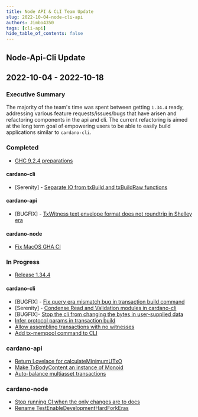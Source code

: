 ```yaml
---
title: Node API & CLI Team Update
slug: 2022-10-04-node-cli-api
authors: Jimbo4350
tags: [cli-api]
hide_table_of_contents: false
---
```


## Node-Api-Cli Update
## 2022-10-04 - 2022-10-18

### Executive Summary
The majority of the team's time was spent between getting `1.34.4` ready, addressing various feature requests/issues/bugs that have arisen and refactoring components in the api and cli. The current refactoring is aimed at the long term goal of empowering users to be able to easily build applications similar to `cardano-cli`.

### Completed

- [GHC 9.2.4 preparations](https://github.com/input-output-hk/cardano-node/pull/4504)

#### cardano-cli

- [Serenity] - [Separate IO from txBuild and txBuildRaw functions](https://github.com/input-output-hk/cardano-node/pull/4491)

#### cardano-api

- [BUGFIX] - [TxWitness text envelope format does not roundtrip in Shelley era](https://github.com/input-output-hk/cardano-node/pull/4501)

#### cardano-node

- [Fix MacOS GHA CI](https://github.com/input-output-hk/cardano-node/pull/4526)

### In Progress

- [Release 1.34.4](https://github.com/input-output-hk/cardano-node/pull/4508)

#### cardano-cli

- [BUGFIX] - [Fix query era mismatch bug in transaction build command](https://github.com/input-output-hk/cardano-node/pull/4538)
- [Serenity] - [Condense Read and Validation modules in cardano-cli](https://github.com/input-output-hk/cardano-node/pull/4516)
- [BUGFIX]- [Stop the cli from changing the bytes in user-supplied data](https://github.com/input-output-hk/cardano-node/pull/4537)
- [Infer protocol params in transaction build](https://github.com/input-output-hk/cardano-node/pull/4431)
- [Allow assembling transactions with no witnesses](https://github.com/input-output-hk/cardano-node/pull/4408)
- [Add tx-mempool command to CLI](https://github.com/input-output-hk/cardano-node/pull/4276)

### cardano-api

- [Return Lovelace for calculateMinimumUTxO](https://github.com/input-output-hk/cardano-node/pull/4482)
- [Make TxBodyContent an instance of Monoid](https://github.com/input-output-hk/cardano-node/pull/4458)
- [Auto-balance multiasset transactions](https://github.com/input-output-hk/cardano-node/pull/4450)

### cardano-node

- [Stop running CI when the only changes are to docs](https://github.com/input-output-hk/cardano-node/pull/4263)
- [Rename TestEnableDevelopmentHardForkEras](https://github.com/input-output-hk/cardano-node/pull/4341)
